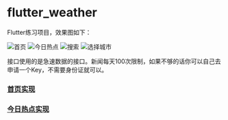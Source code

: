 # flutter_weather

Flutter练习项目，效果图如下：

![首页](https://img-blog.csdnimg.cn/20190731135413932.gif)
![今日热点](https://img-blog.csdnimg.cn/2019073113440648.gif)
![搜索](https://img-blog.csdnimg.cn/20190805134252293.jpg?x-oss-process=image/watermark,type_ZmFuZ3poZW5naGVpdGk,shadow_10,text_aHR0cHM6Ly9ibG9nLmNzZG4ubmV0L3NqZGpkamRqYWhk,size_16,color_FFFFFF,t_70)
![选择城市](https://img-blog.csdnimg.cn/20190805134425416.jpg?x-oss-process=image/watermark,type_ZmFuZ3poZW5naGVpdGk,shadow_10,text_aHR0cHM6Ly9ibG9nLmNzZG4ubmV0L3NqZGpkamRqYWhk,size_16,color_FFFFFF,t_70)

接口使用的是急速数据的接口。新闻每天100次限制，如果不够的话你可以自己去申请一个Key，不需要身份证就可以。


### [首页实现](https://blog.csdn.net/sjdjdjdjahd/article/details/97916262)

### [今日热点实现](https://blog.csdn.net/sjdjdjdjahd/article/details/97955932)
